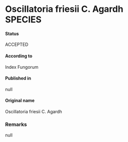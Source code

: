 Oscillatoria friesii C. Agardh SPECIES
=======

#### Status
ACCEPTED

#### According to
Index Fungorum

#### Published in
null

#### Original name
Oscillatoria friesii C. Agardh

### Remarks
null